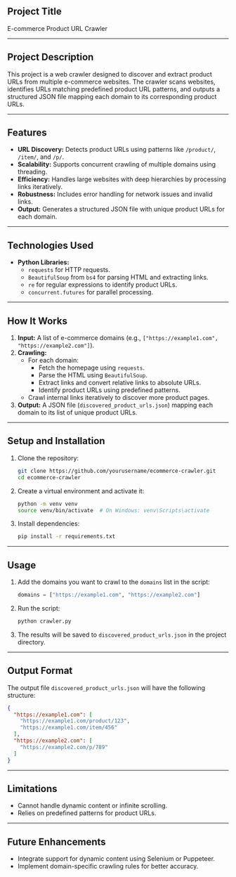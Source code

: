 
## **Project Title**  
E-commerce Product URL Crawler

---

## **Project Description**  
This project is a web crawler designed to discover and extract product URLs from multiple e-commerce websites. The crawler scans websites, identifies URLs matching predefined product URL patterns, and outputs a structured JSON file mapping each domain to its corresponding product URLs.

---

## **Features**  
- **URL Discovery:** Detects product URLs using patterns like `/product/`, `/item/`, and `/p/`.  
- **Scalability:** Supports concurrent crawling of multiple domains using threading.  
- **Efficiency:** Handles large websites with deep hierarchies by processing links iteratively.  
- **Robustness:** Includes error handling for network issues and invalid links.  
- **Output:** Generates a structured JSON file with unique product URLs for each domain.

---

## **Technologies Used**  
- **Python Libraries:**
  - `requests` for HTTP requests.
  - `BeautifulSoup` from `bs4` for parsing HTML and extracting links.
  - `re` for regular expressions to identify product URLs.
  - `concurrent.futures` for parallel processing.

---

## **How It Works**  
1. **Input:** A list of e-commerce domains (e.g., `["https://example1.com", "https://example2.com"]`).  
2. **Crawling:**  
   - For each domain:
     - Fetch the homepage using `requests`.
     - Parse the HTML using `BeautifulSoup`.
     - Extract links and convert relative links to absolute URLs.
     - Identify product URLs using predefined patterns.
   - Crawl internal links iteratively to discover more product pages.  
3. **Output:** A JSON file (`discovered_product_urls.json`) mapping each domain to its list of unique product URLs.

---

## **Setup and Installation**  
1. Clone the repository:  
   ```bash
   git clone https://github.com/yourusername/ecommerce-crawler.git
   cd ecommerce-crawler
   ```
2. Create a virtual environment and activate it:  
   ```bash
   python -m venv venv
   source venv/bin/activate  # On Windows: venv\Scripts\activate
   ```
3. Install dependencies:  
   ```bash
   pip install -r requirements.txt
   ```

---

## **Usage**  
1. Add the domains you want to crawl to the `domains` list in the script:  
   ```python
   domains = ["https://example1.com", "https://example2.com"]
   ```
2. Run the script:  
   ```bash
   python crawler.py
   ```
3. The results will be saved to `discovered_product_urls.json` in the project directory.

---

## **Output Format**  
The output file `discovered_product_urls.json` will have the following structure:  
```json
{
  "https://example1.com": [
    "https://example1.com/product/123",
    "https://example1.com/item/456"
  ],
  "https://example2.com": [
    "https://example2.com/p/789"
  ]
}
```

---

## **Limitations**  
- Cannot handle dynamic content or infinite scrolling.  
- Relies on predefined patterns for product URLs.  

---

## **Future Enhancements**  
- Integrate support for dynamic content using Selenium or Puppeteer.  
- Implement domain-specific crawling rules for better accuracy.
